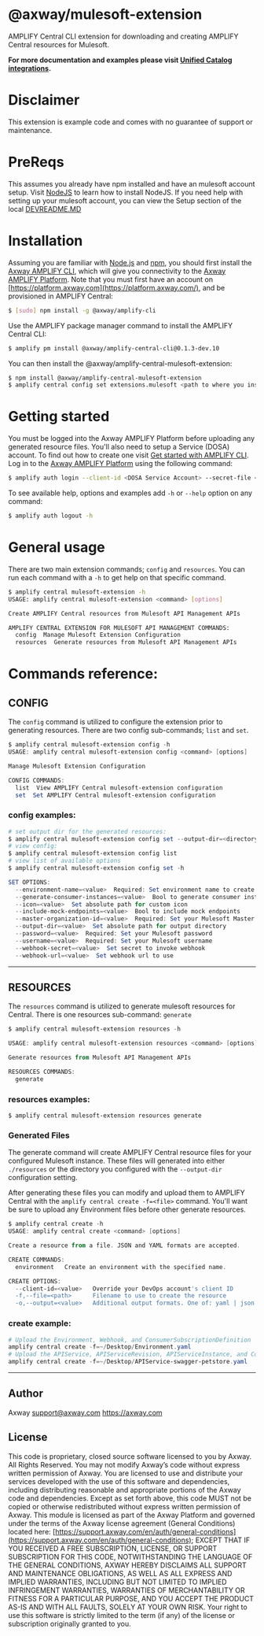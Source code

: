 # @axway/mulesoft-extension

AMPLIFY Central CLI extension for downloading and creating AMPLIFY Central resources for Mulesoft.

**For more documentation and examples please visit [Unified Catalog integrations](https://github.com/Axway/unified-catalog-integrations).**

# Disclaimer

This extension is example code and comes with no guarantee of support or maintenance.

# PreReqs

This assumes you already have npm installed and have an mulesoft account setup. Visit [NodeJS](https://nodejs.org/) to learn how to install NodeJS. If you need help with setting up your mulesoft account, you can view the Setup section of the local [DEVREADME.MD](DEVREADME.md)

# Installation

Assuming you are familiar with [Node.js](https://nodejs.org) and [npm](https://npmjs.com), you should first install the [Axway AMPLIFY CLI](https://www.npmjs.com/package/@axway/amplify-cli), which will give you connectivity to the [Axway AMPLIFY Platform](https://www.axway.com/en/products/amplify). Note that you must first have an account on [https://platform.axway.com](https://platform.axway.com/), and be provisioned in AMPLIFY Central:

```bash
$ [sudo] npm install -g @axway/amplify-cli
```

Use the AMPLIFY package manager command to install the AMPLIFY Central CLI:

```bash
$ amplify pm install @axway/amplify-central-cli@0.1.3-dev.10
```

You can then install the @axway/amplify-central-mulesoft-extension:

```bash
$ npm install @axway/amplify-central-mulesoft-extension
$ amplify central config set extensions.mulesoft <path to where you installed module>
```

# Getting started

You must be logged into the Axway AMPLIFY Platform before uploading any generated resource files. You'll also need to setup a Service (DOSA) account. To find out how to create one visit [Get started with AMPLIFY CLI](https://docs.axway.com/bundle/axway-open-docs/page/docs/central/cli_getstarted/index.html). Log in to the [Axway AMPLIFY Platform](https://www.axway.com/en/products/amplify) using the following command:

```bash
$ amplify auth login --client-id <DOSA Service Account> --secret-file <Private Key>
```

To see available help, options and examples add `-h` or `--help` option on any command:

```bash
$ amplify auth logout -h
```

# General usage

There are two main extension commands; `config` and `resources`. You can run each command with a `-h` to get help on that specific command.

```bash
$ amplify central mulesoft-extension -h
USAGE: amplify central mulesoft-extension <command> [options]

Create AMPLIFY Central resources from Mulesoft API Management APIs

AMPLIFY CENTRAL EXTENSION FOR MULESOFT API MANAGEMENT COMMANDS:
  config  Manage Mulesoft Extension Configuration
  resources  Generate resources from Mulesoft API Management APIs
```

# Commands reference:

## CONFIG

The `config` command is utilized to configure the extension prior to generating resources. There are two config sub-commands; `list` and `set`.

```powershell
$ amplify central mulesoft-extension config -h
USAGE: amplify central mulesoft-extension config <command> [options]

Manage Mulesoft Extension Configuration

CONFIG COMMANDS:
  list  View AMPLIFY Central mulesoft-extension configuration
  set  Set AMPLIFY Central mulesoft-extension configuration
```

### config examples:

```powershell
# set output dir for the generated resources:
$ amplify central mulesoft-extension config set --output-dir=<directory>
# view config:
$ amplify central mulesoft-extension config list
# view list of available options
$ amplify central mulesoft-extension config set -h

SET OPTIONS:
  --environment-name=<value>  Required: Set environment name to create
  --generate-consumer-instances=<value>  Bool to generate consumer instances
  --icon=<value>  Set absolute path for custom icon
  --include-mock-endpoints=<value>  Bool to include mock endpoints
  --master-organization-id=<value>  Required: Set your Mulesoft Master Organizatoin Id
  --output-dir=<value>  Set absolute path for output directory
  --password=<value>  Required: Set your Mulesoft password
  --username=<value>  Required: Set your Mulesoft username
  --webhook-secret=<value>  Set secret to invoke webhook
  --webhook-url=<value>  Set webhook url to use
```

---

## RESOURCES

The `resources` command is utilized to generate mulesoft resources for Central. There is one resources sub-command: `generate`

```powershell
$ amplify central mulesoft-extension resources -h

USAGE: amplify central mulesoft-extension resources <command> [options]

Generate resources from Mulesoft API Management APIs

RESOURCES COMMANDS:
  generate
```

### resources examples:

```
$ amplify central mulesoft-extension resources generate
```

### Generated Files

The generate command will create AMPLIFY Central resource files for your configured Mulesoft instance. These files will generated into either `./resources` or the directory you configured with the `--output-dir` configuration setting.

After generating these files you can modify and upload them to AMPLIFY Central with the `amplify central create -f=<file>` command. You'll want be sure to upload any Environment files before other generate resources.

```powershell
$ amplify central create -h
USAGE: amplify central create <command> [options]

Create a resource from a file. JSON and YAML formats are accepted.

CREATE COMMANDS:
  environment   Create an environment with the specified name.

CREATE OPTIONS:
  --client-id=<value>   Override your DevOps account's client ID
  -f,--file=<path>      Filename to use to create the resource
  -o,--output=<value>   Additional output formats. One of: yaml | json
```

### create example:

```powershell
# Upload the Environment, Webhook, and ConsumerSubscriptionDefinition
amplify central create -f=~/Desktop/Environment.yaml
# Upload the APIService, APIServiceRevision, APIServiceInstance, and ConsumerInstance
amplify central create -f=~/Desktop/APIService-swagger-petstore.yaml
```

---

## Author

Axway <support@axway.com> https://axway.com

## License

This code is proprietary, closed source software licensed to you by Axway. All Rights Reserved. You may not modify Axway’s code without express written permission of Axway. You are licensed to use and distribute your services developed with the use of this software and dependencies, including distributing reasonable and appropriate portions of the Axway code and dependencies. Except as set forth above, this code MUST not be copied or otherwise redistributed without express written permission of Axway. This module is licensed as part of the Axway Platform and governed under the terms of the Axway license agreement (General Conditions) located here: [https://support.axway.com/en/auth/general-conditions](https://support.axway.com/en/auth/general-conditions); EXCEPT THAT IF YOU RECEIVED A FREE SUBSCRIPTION, LICENSE, OR SUPPORT SUBSCRIPTION FOR THIS CODE, NOTWITHSTANDING THE LANGUAGE OF THE GENERAL CONDITIONS, AXWAY HEREBY DISCLAIMS ALL SUPPORT AND MAINTENANCE OBLIGATIONS, AS WELL AS ALL EXPRESS AND IMPLIED WARRANTIES, INCLUDING BUT NOT LIMITED TO IMPLIED INFRINGEMENT WARRANTIES, WARRANTIES OF MERCHANTABILITY OR FITNESS FOR A PARTICULAR PURPOSE, AND YOU ACCEPT THE PRODUCT AS-IS AND WITH ALL FAULTS, SOLELY AT YOUR OWN RISK. Your right to use this software is strictly limited to the term (if any) of the license or subscription originally granted to you.

